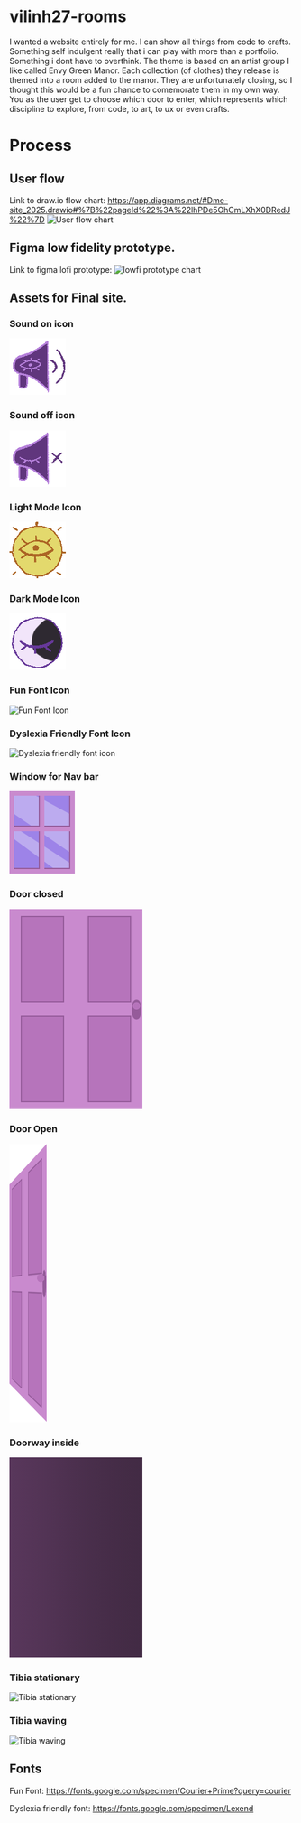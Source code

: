 # vilinh27-rooms

I wanted a website entirely for me. I can show all things from code to crafts. Something self indulgent really that i can play with more than a portfolio. Something i dont have to overthink. The theme is based on an artist group I like called Envy Green Manor. Each collection (of clothes) they release is themed into a room added to the manor. They are unfortunately closing, so I thought this would be a fun chance to comemorate them in my own way. You as the user get to choose which door to enter, which represents which discipline to explore, from code, to art, to ux or even crafts.

# Process

## User flow

Link to draw.io flow chart: https://app.diagrams.net/#Dme-site_2025.drawio#%7B%22pageId%22%3A%22lhPDe5OhCmLXhX0DRedJ%22%7D
![User flow chart]()

## Figma low fidelity prototype.

Link to figma lofi prototype:
![lowfi prototype chart]()

## Assets for Final site.

### Sound on icon

![Sound On Icon](./linh-rooms/public/assets/icons/soundonicon.png)

### Sound off icon

![Sound Off Icon](./linh-rooms/public/assets/icons/soundofficon.png)

### Light Mode Icon

![Light Mode Icon](./linh-rooms/public/assets/icons/lightmodeicon.png)

### Dark Mode Icon

![Dark Mode Icon](./linh-rooms/public/assets/icons/darkmodeicon.png)

### Fun Font Icon

![Fun Font Icon]()

### Dyslexia Friendly Font Icon

![Dyslexia friendly font icon]()

### Window for Nav bar

![Window for Nav bar](./linh-rooms/public/assets/images/room-windows.png)

### Door closed

![Door Closed](./linh-rooms/public/assets/images/room-doors.png)

### Door Open

![Door Open](./linh-rooms/public/assets/images/room-doors-open.png)

### Doorway inside

![Doorway Inside](./linh-rooms/public/assets/images/room-inside-doorway.png)

### Tibia stationary

![Tibia stationary]()

### Tibia waving

![Tibia waving]()

## Fonts

Fun Font: https://fonts.google.com/specimen/Courier+Prime?query=courier

Dyslexia friendly font: https://fonts.google.com/specimen/Lexend
